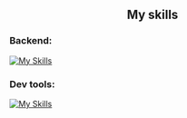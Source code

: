 <h2 align="center">My skills</h3>
<h3 align="left">Backend:</h3>

[![My Skills](https://skillicons.dev/icons?i=php,laravel,mysql&theme=dark)](https://skillicons.dev)

<h3 align="left">Dev tools:</h3>

[![My Skills](https://skillicons.dev/icons?i=redis,postman,docker,git,github,linux,bash&theme=dark)](https://skillicons.dev)
